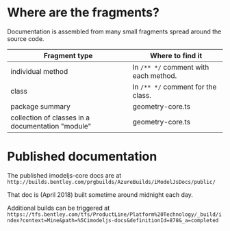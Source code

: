 
# Where are the fragments?

Documentation is assembled from many small fragments spread around the source code.

| Fragment type | Where to find it |
|---------------|-------------------|
| individual method | In `/** */` comment with each method.  |
| class | In `/** */` comment for the class. |
| package summary | geometry-core.ts |
| collection of classes in a documentation "module" | geometry-core.ts |


# Published documentation

The published imodeljs-core docs are at `http://builds.bentley.com/prgbuilds/AzureBuilds/iModelJsDocs/public/`

That doc is (April 2018) built sometime around midnight each day.

Additional builds can be triggered at `https://tfs.bentley.com/tfs/ProductLine/Platform%20Technology/_build/index?context=Mine&path=%5Cimodeljs-docs&definitionId=878&_a=completed`